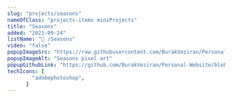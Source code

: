 ```yaml
---
slug: "projects/seasons"
nameOfClass: "projects-items miniProjects"
title: "Seasons"
added: "2021-09-24"
listName: "🎨 /Seasons"
video: "false"
popupImageSrc: "https://raw.githubusercontent.com/BurakVeziran/Personal-Website/main/static/seasons.png"
popupImageAlt: "Seasons pixel art"
popupGithubLink: "https://github.com/BurakVeziran/Personal-Website/blob/main/static/seasons.png"
techIcons: [
        "adobephotoshop",
      ]
---
```

